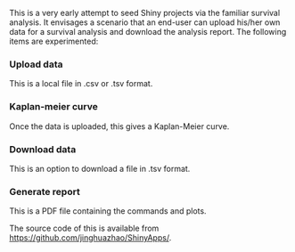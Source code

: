 This is a very early attempt to seed Shiny projects via the familiar survival analysis. 
It envisages a scenario that an end-user can upload his/her own data for a survival analysis and download the analysis report. The following items are experimented:

### Upload data

This is a local file in .csv or .tsv format.

### Kaplan-meier curve

Once the data is uploaded, this gives a Kaplan-Meier curve.

### Download data

This is an option to download a file in .tsv format.

### Generate report

This is a PDF file containing the commands and plots.

The source code of this is available from https://github.com/jinghuazhao/ShinyApps/.
